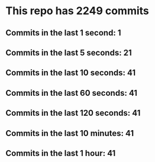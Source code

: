 # This repo has 2249 commits

## Commits in the last 1 second: 1
## Commits in the last 5 seconds: 21
## Commits in the last 10 seconds: 41
## Commits in the last 60 seconds: 41
## Commits in the last 120 seconds: 41
## Commits in the last 10 minutes: 41
## Commits in the last 1 hour: 41
